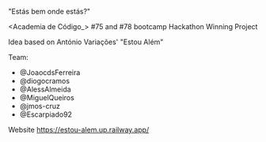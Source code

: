 "Estás bem onde estás?"

<Academia de Código_> #75 and #78 bootcamp Hackathon Winning Project

Idea based on António Variações' "Estou Além"

Team:
  - @JoaocdsFerreira
  - @diogocramos
  - @AlessAlmeida
  - @MiguelQueiros
  - @jmos-cruz
  - @Escarpiado92

Website
https://estou-alem.up.railway.app/
